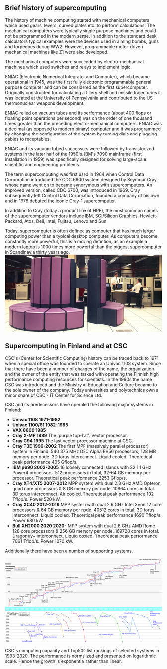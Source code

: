 ## Brief history of supercomputing

The history of machine computing started with mechanical computers which used gears, levers, curved plates etc. to perform calculations. The mechanical computers were typically single purpose machines and could not be programmed in the modern sense. In addition to the standard desk calculators typical examples were the devices used in aiming bombs, guns and torpedoes during WW2. However, programmable motor-driven mechanical machines like Z1 were also developed.

The mechanical computers were succeeded by electro-mechanical machines which used switches and relays to implement logic.

ENIAC (Electronic Numerical Integrator and Computer), which became operational in 1945, was the first fully electronic programmable general purpose computer and can
be considered as the first supercomputer. Originally constructed for calculating artillery shell and missile trajectories it was located at the University of Pennsylvania and contributed to the US thermonuclear weapons development. 

ENIAC relied on vacuum tubes and its performance (about 400 flops or floating point operations per second) was on the order of one thousand times greater than the preceding electro-mechanical computers. ENIAC was a decimal (as opposed to modern binary) computer and it was programmed by changing the configuration of the system by turning dials and plugging cables to receptables. 

ENIAC and its vacuum tubed successors were followed by transistorized systems in the later half of the 1950's. IBM's 7090 mainframe (first installation in 1959) was specifically designed for solving large-scale scientific and engineering problems.

The term supercomputing was first used in 1964 when Control Data Corporation introduced the CDC 6600 system designed by Seymour Cray, whose name went on to became synonymous with supercomputers. An improved version, called CDC 6700, was introduced in 1969. Cray subsequently left Control Data Corporation, founded a company of his own and in 1976 debuted the iconic Cray-1 supercomputer.

In addition to Cray (today a product line of HPE), the most common names of the supercomputer vendors include IBM, SGI/Silicon Graphics, Hewlett-Packard, Atos, Dell, Intel, Fujitsu, Lenovo and Sun.

Today, supercomputer is often defined as computer that has much larger
computing power than a typical desktop computer. As computers become
constantly more powerful, this is a moving defintion, as an example a
modern laptop is 1000 times more powerful than the biggest
supercomputer in Scandinavia thirty years ago. ![Cray X-MP Supercomputer](images/Cray-X-MP.jpg)

## Supercomputing in Finland and at CSC

CSC's (Center for Scientific Computing) history can be traced back to 1971 when a special office was founded to operate an Univac 1108 system. Since that there have been a number of changes of the name, the organization and the owner of the entity that was tasked with operating the Finnish high performance computing resources for scientists. In the 1990s the name CSC was introduced and the Ministry of Education and Culture became to the sole owner of the company. Today universities and polytechnics own a minor share of CSC - IT Center for Science Ltd.

CSC and its predecessors have operated the following major systems in Finland:

- **Univac 1108 1971-1982**
- **Univac 1100/61 1982-1985**
- **VAX 8600 1985**
- **Cray X-MP 1989**
The 'purple top-hat'. Vector processor.
- **Cray C94 1995**
The last vector processor machine at CSC.
- **Cray T3E 1996-2002**
The first MPP (massively parallel processor) system in Finland. 540 375 MHz DEC Alpha EV56 processors, 128 MB memory per node. 3D torus interconnect. Liquid cooled. Theoretical peak performance 405 Gflop/s.
- **IBM p690 2002-2005**
16 loosely connected islands with 32 1.1 GHz Power4 processors. 512 processors in total, 32-64 GB memory per processor. Theoretical peak performance 2253 Gflop/s.
- **Cray XT4/XT5 2007-2012**
MPP system with dual 2.3 GHz AMD Opteron quad core processors & 8 GB memory per node. 10864 cores in total. 3D torus interconnect. Air cooled. Theoretical peak performance 102 Tflop/s. Power 520 kW.
- **Cray XC40 2012-2019**
MPP system with dual 2.6 GHz Intel Xeon 12 core processors & 64 GB memory per node. 40512 cores in total. 3D torus interconnect. Liquid cooled. Theoretical peak performance 1690 Tflop/s. Power 680 kW.
- **Bull XH2000 2020 2020-**
MPP system with dual 2.6 GHz AMD Rome 128 core processors & 256 GB memory per node. 169728 cores in total. Dragonfly+ interconnect. Liquid cooled. Theoretical peak performance 7061 Tflop/s. Power 1070 kW.
    
 Additionally there have been a number of supporting systems.
 
 ![](images/CSC_Capacity_21b.jpg)
 
CSC's computing capacity and Top500 list rankings of selected systems in 1993-2020. The performance is normalized and presented on logarithmic scale. Hence the growth is exponential rather than linear.
